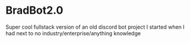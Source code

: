# BradBot2.0
Super cool fullstack version of an old discord bot project I started when I had next to no industry/enterprise/anything knowledge
